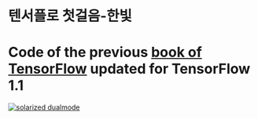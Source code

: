# 텐서플로 첫걸음-한빛
# Code of the previous [book of TensorFlow](http://wwww.jorditorres.org/TensorFlow) updated for TensorFlow 1.1


[![solarized dualmode](http://jorditorres.org/wp-content/uploads/2016/02/TentativeBookCover.png)](#features)
